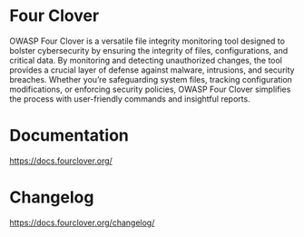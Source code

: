# Four Clover
OWASP Four Clover is a versatile file integrity monitoring tool designed to bolster cybersecurity by ensuring the integrity of files, configurations, and critical data. By monitoring and detecting unauthorized changes, the tool provides a crucial layer of defense against malware, intrusions, and security breaches. Whether you’re safeguarding system files, tracking configuration modifications, or enforcing security policies, OWASP Four Clover simplifies the process with user-friendly commands and insightful reports.

# Documentation
https://docs.fourclover.org/

# Changelog
https://docs.fourclover.org/changelog/




